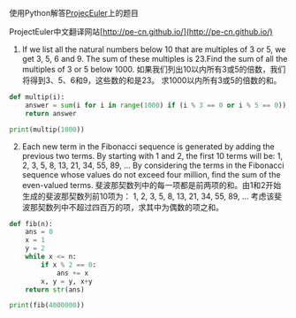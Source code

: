 使用Python解答[ProjecEuler](https://projecteuler.net)上的题目

ProjectEuler中文翻译网站[http://pe-cn.github.io/](http://pe-cn.github.io/)

1. If we list all the natural numbers below 10 that are multiples of 3 or 5, we get 3, 5, 6 and 9. The sum of these multiples is 23.Find the sum of all the multiples of 3 or 5 below 1000.
如果我们列出10以内所有3或5的倍数，我们将得到3、5、6和9，这些数的和是23。
求1000以内所有3或5的倍数的和。

```python
def multip(i):
    answer = sum(i for i in range(1000) if (i % 3 == 0 or i % 5 == 0))
    return answer

print(multip(1000))
```

2. Each new term in the Fibonacci sequence is generated by adding the previous two terms. By starting with 1 and 2, the first 10 terms will be:
1, 2, 3, 5, 8, 13, 21, 34, 55, 89, ...
By considering the terms in the Fibonacci sequence whose values do not exceed four million, find the sum of the even-valued terms.
斐波那契数列中的每一项都是前两项的和。由1和2开始生成的斐波那契数列前10项为：
1, 2, 3, 5, 8, 13, 21, 34, 55, 89, …
考虑该斐波那契数列中不超过四百万的项，求其中为偶数的项之和。

```python
def fib(n):
    ans = 0
    x = 1
    y = 2
    while x <= n:
        if x % 2 == 0:
            ans += x
        x, y = y, x+y
    return str(ans)

print(fib(4000000))
```
